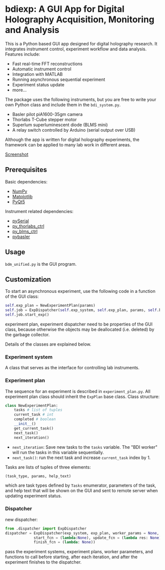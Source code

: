 # bdiexp: A GUI App for Digital Holography Acquisition, Monitoring and Analysis

This is a Python based GUI app designed for digital holography research. It integrates instrument control, experiment workflow and data analysis. Features include:

* Fast real-time FFT reconstructions
* Automatic instrument control
* Integration with MATLAB
* Running asynchronous sequential experiment
* Experiment status update
* more...

The package uses the following instruments, but you are free to write your own Python class and include them in the `bdi_system.py`.

* Basler pilot piA1600-35gm camera
* Thorlabs T-Cube stepper motor
* Superlum superluminescent diode (BLMS mini)
* A relay switch controlled by Arduino (serial output over USB)

Although the app is written for digital holography experiments, the framework can be applied to many lab work in different areas.

[Screenshot](https://i.imgur.com/T7XCsWj.png)

## Prerequisites

Basic dependencies:

* [NumPy](https://numpy.org/)
* [Matplotlib](https://matplotlib.org/)
* [PyQt5](https://www.riverbankcomputing.com/software/pyqt/)

Instrument related dependencies:

* [pySerial](https://pythonhosted.org/pyserial/)
* [py_thorlabs_ctrl](https://github.com/rwalle/py_thorlabs_ctrl)
* [py_blms_ctrl](https://github.com/rwalle/py_blms_ctrl)
* [pybasler](https://github.com/rwalle/pybasler)

## Usage

`bdm_unified.py` is the GUI program.

## Customization

To start an asynchronous experiment, use the following code in a function of the GUI class:

```Python
self.exp_plan = NewExperimentPlan(params)
self.job = ExpDispatcher(self.exp_system, self.exp_plan, params, self.before_exp, self.update_status, self.after_exp)
self.job.start_exp()
```

experiment plan, experiment dispatcher need to be properties of the GUI class, because otherwise the objects may be deallocated (i.e. deleted) by the garbage collector.

Details of the classes are explained below.

### Experiment system

A class that serves as the interface for controlling lab instruments.

### Experiment plan

The sequence for an experiment is described in `experiment_plan.py`. All experiment plan class should inherit the `ExpPlan` base class. Class structure:

```Python
class NewExperimentPlan:
    tasks # list of tuples
    current_task # int
    completed # boolean
    __init__()
    get_current_task()
    next_task()
    next_iteration()
```

* `next_iteration`: Save new tasks to the `tasks` variable. The "BDI worker" will run the tasks in this variable sequentially.
* `next_task()`: run the next task and increase `current_task` index by 1.

Tasks are lists of tuples of three elements:

```Python
(task_type, params, help_text)
```

which are task types defined by `Tasks` enumerator, parameters of the task, and help text that will be shown on the GUI and sent to remote server when updating experiment status.

### Dispatcher

new dispatcher:
```Python
from .dispatcher import ExpDispatcher
dispatcher = ExpDispatcher(exp_system, exp_plan, worker_params = None,
             start_fcn = (lambda:None), update_fcn = (lambda res: None),
             finish_fcn = (lambda: None))
```

pass the experiment systems, experiment plans, worker parameters, and functions to call before starting, after each iteration, and after the experiment finishes to the dispatcher.